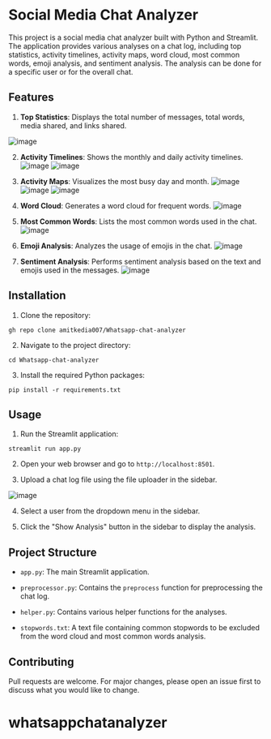 # Social Media Chat Analyzer

This project is a social media chat analyzer built with Python and Streamlit. The application provides various analyses on a chat log, including top statistics, activity timelines, activity maps, word cloud, most common words, emoji analysis, and sentiment analysis. The analysis can be done for a specific user or for the overall chat.

## Features

1. **Top Statistics**: Displays the total number of messages, total words, media shared, and links shared.

![image](https://github.com/amitkedia007/Whatsapp-chat-analyzer/assets/83700281/09838d81-79d1-48e9-b705-caedb885f797)

2. **Activity Timelines**: Shows the monthly and daily activity timelines.
![image](https://github.com/amitkedia007/Whatsapp-chat-analyzer/assets/83700281/c09ed3c6-b4aa-45be-9608-6ff44532a1a8)
![image](https://github.com/amitkedia007/Whatsapp-chat-analyzer/assets/83700281/2cff8753-8523-4d05-b20a-8fab31a3cf8e)

3. **Activity Maps**: Visualizes the most busy day and month.
![image](https://github.com/amitkedia007/Whatsapp-chat-analyzer/assets/83700281/4ca50b46-34f0-4aa3-b009-f547db35aff6)
![image](https://github.com/amitkedia007/Whatsapp-chat-analyzer/assets/83700281/1a0de54c-e896-4f58-9355-28fb2f932676)
![image](https://github.com/amitkedia007/Whatsapp-chat-analyzer/assets/83700281/e9b01318-09cd-48df-85b8-58c79440bfb4)

4. **Word Cloud**: Generates a word cloud for frequent words.
![image](https://github.com/amitkedia007/Whatsapp-chat-analyzer/assets/83700281/5a4a5f83-d5df-4c73-95eb-4279b5a59328)

5. **Most Common Words**: Lists the most common words used in the chat.
![image](https://github.com/amitkedia007/Whatsapp-chat-analyzer/assets/83700281/5b38d033-b0e0-4c02-806a-f29e0663870d)

6. **Emoji Analysis**: Analyzes the usage of emojis in the chat.
![image](https://github.com/amitkedia007/Whatsapp-chat-analyzer/assets/83700281/625211ac-66f7-487c-b7e5-c769e7518b34)

7. **Sentiment Analysis**: Performs sentiment analysis based on the text and emojis used in the messages.
![image](https://github.com/amitkedia007/Whatsapp-chat-analyzer/assets/83700281/3b138135-21ee-454d-812c-5928266f3e21)

## Installation

1. Clone the repository:
```
gh repo clone amitkedia007/Whatsapp-chat-analyzer
```

2. Navigate to the project directory:
```
cd Whatsapp-chat-analyzer
```

3. Install the required Python packages:
```
pip install -r requirements.txt
```

## Usage

1. Run the Streamlit application:
```
streamlit run app.py
```

2. Open your web browser and go to `http://localhost:8501`.

3. Upload a chat log file using the file uploader in the sidebar.

![image](https://github.com/amitkedia007/Whatsapp-chat-analyzer/assets/83700281/0aa826e8-e54d-453d-aa23-aad7ca74701a)


4. Select a user from the dropdown menu in the sidebar.

5. Click the "Show Analysis" button in the sidebar to display the analysis.

## Project Structure

- `app.py`: The main Streamlit application.

- `preprocessor.py`: Contains the `preprocess` function for preprocessing the chat log.

- `helper.py`: Contains various helper functions for the analyses.

- `stopwords.txt`: A text file containing common stopwords to be excluded from the word cloud and most common words analysis.

## Contributing

Pull requests are welcome. For major changes, please open an issue first to discuss what you would like to change.
# whatsappchatanalyzer
